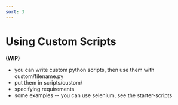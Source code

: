 ```yaml
---
sort: 3
---
```


# Using Custom Scripts

**(WIP)**

- you can write custom python scripts, then use them with custom/filename.py
- put them in scripts/custom/
- specifying requirements
- some examples -- you can use selenium, see the starter-scripts

